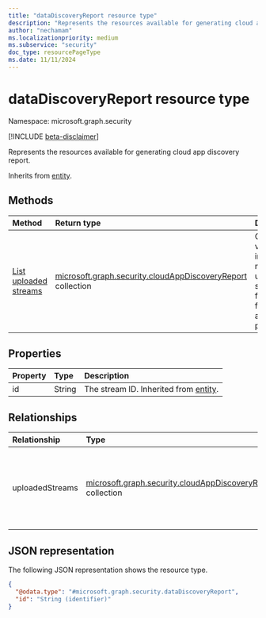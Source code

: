 ```yaml
---
title: "dataDiscoveryReport resource type"
description: "Represents the resources available for generating cloud app discovery report."
author: "nechamam"
ms.localizationpriority: medium
ms.subservice: "security"
doc_type: resourcePageType
ms.date: 11/11/2024
---
```


# dataDiscoveryReport resource type

Namespace: microsoft.graph.security

[!INCLUDE [beta-disclaimer](../../includes/beta-disclaimer.md)]

Represents the resources available for generating cloud app discovery report.

Inherits from [entity](../resources/entity.md).

## Methods
|Method|Return type|Description|
|:---|:---|:---|
|[List uploaded streams](../api/security-datadiscoveryreport-list-uploadedstreams.md)|[microsoft.graph.security.cloudAppDiscoveryReport](../resources/security-cloudappdiscoveryreport.md) collection|Get visibility into all the manually uploaded streams from your firewalls and proxies.|

## Properties
|Property|Type|Description|
|:---|:---|:---|
|id|String|The stream ID. Inherited from [entity](../resources/entity.md).|

## Relationships
|Relationship|Type|Description|
|:---|:---|:---|
|uploadedStreams|[microsoft.graph.security.cloudAppDiscoveryReport](../resources/security-cloudappdiscoveryreport.md) collection|A collection of streams available for generating cloud discovery report.|

## JSON representation
The following JSON representation shows the resource type.
<!-- {
  "blockType": "resource",
  "keyProperty": "id",
  "@odata.type": "microsoft.graph.security.dataDiscoveryReport",
  "baseType": "microsoft.graph.entity",
  "openType": false
}
-->
``` json
{
  "@odata.type": "#microsoft.graph.security.dataDiscoveryReport",
  "id": "String (identifier)"
}
```

